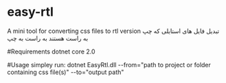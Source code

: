 # easy-rtl
A mini tool for converting css files to rtl version تبدیل فایل های استایلی که چپ به راست هستند به راست به چپ

#Requirements
dotnet core 2.0

#Usage
simpley run:
dotnet EasyRtl.dll --from="path to project or folder containing css file(s)" --to="output path"
